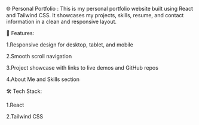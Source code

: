 🌐 Personal Portfolio :
This is my personal portfolio website built using React and Tailwind CSS. It showcases my projects, skills, resume, and contact information in a clean and responsive layout.

🚀 Features:


1.Responsive design for desktop, tablet, and mobile

2.Smooth scroll navigation

3.Project showcase with links to live demos and GitHub repos

4.About Me and Skills section


🛠️ Tech Stack:


1.React

2.Tailwind CSS


